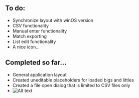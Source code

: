 ## To do:
  - Synchronize layout with winOS version
  - CSV functionality
  - Manual enter functionality
  - Match exporting
  - List edit functionality
  - A nice icon...

## Completed so far...
  - General application layout
  - Created uneditable placeholders for loaded bigs and littles
  - Created a file open dialog that is limited to CSV files only
  - ![Alt text](/latest.png)
